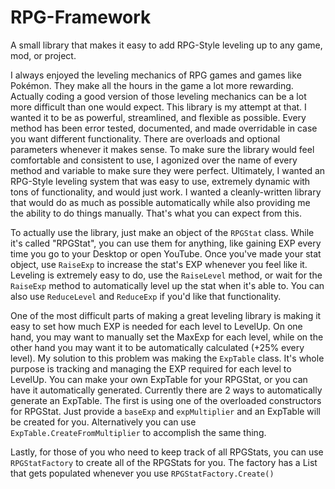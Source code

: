 # RPG-Framework
A small library that makes it easy to add RPG-Style leveling up to any game, mod, or project.

I always enjoyed the leveling mechanics of RPG games and games like Pokémon. They make all the hours in the game a lot more rewarding. Actually coding a good version of those leveling mechanics can be a lot more difficult than one would expect. This library is my attempt at that. I wanted it to be as powerful, streamlined, and flexible as possible. Every method has been error tested, documented, and made overridable in case you want different functionality. There are overloads and optional parameters whenever it makes sense. To make sure the library would feel comfortable and consistent to use, I agonized over the name of every method and variable to make sure they were perfect. Ultimately, I wanted an RPG-Style leveling system that was easy to use, extremely dynamic with tons of functionality, and would just work. I wanted a cleanly-written library that would do as much as possible automatically while also providing me the ability to do things manually. That's what you can expect from this.

To actually use the library, just make an object of the ``RPGStat`` class. While it's called "RPGStat", you can use them for anything, like gaining EXP every time you go to your Desktop or open YouTube. Once you've made your stat object, use ``RaiseExp`` to increase the stat's EXP whenever you feel like it. Leveling is extremely easy to do, use the ``RaiseLevel`` method, or wait for the ``RaiseExp`` method to automatically level up the stat when it's able to. You can also use ``ReduceLevel`` and ``ReduceExp`` if you'd like that functionality. 

One of the most difficult parts of making a great leveling library is making it easy to set how much EXP is needed for each level to LevelUp. On one hand, you may want to manually set the MaxExp for each level, while on the other hand you may want it to be automatically calculated (+25% every level). My solution to this problem was making the ``ExpTable`` class. It's whole purpose is tracking and managing the EXP required for each level to LevelUp. You can make your own ExpTable for your RPGStat, or you can have it automatically generated. Currently there are 2 ways to automatically generate an ExpTable. The first is using one of the overloaded constructors for RPGStat. Just provide a ``baseExp`` and ``expMultiplier`` and an ExpTable will be created for you. Alternatively you can use ``ExpTable.CreateFromMultiplier`` to accomplish the same thing.

Lastly, for those of you who need to keep track of all RPGStats, you can use ``RPGStatFactory`` to create all of the RPGStats for you. The factory has a List that gets populated whenever you use ``RPGStatFactory.Create()``
